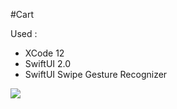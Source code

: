 #Cart 

Used :

 - XCode 12 
 - SwiftUI 2.0
 - SwiftUI Swipe Gesture Recognizer 




![](https://github.com/Guanais/Cart/blob/origin/DELETE_ME/Cart.gif?raw=true)
